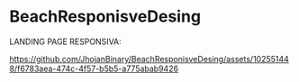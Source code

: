 # BeachResponisveDesing
LANDING PAGE RESPONSIVA:

https://github.com/JhojanBinary/BeachResponisveDesing/assets/102551448/f6783aea-474c-4f57-b5b5-a775abab9426

